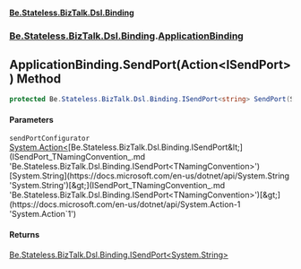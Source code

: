 #### [Be.Stateless.BizTalk.Dsl.Binding](README.md 'README')
### [Be.Stateless.BizTalk.Dsl.Binding](Be.Stateless.BizTalk.Dsl.Binding.md 'Be.Stateless.BizTalk.Dsl.Binding').[ApplicationBinding](ApplicationBinding.md 'Be.Stateless.BizTalk.Dsl.Binding.ApplicationBinding')

## ApplicationBinding.SendPort(Action<ISendPort<string>>) Method

```csharp
protected Be.Stateless.BizTalk.Dsl.Binding.ISendPort<string> SendPort(System.Action<Be.Stateless.BizTalk.Dsl.Binding.ISendPort<string>> sendPortConfigurator);
```
#### Parameters

<a name='Be.Stateless.BizTalk.Dsl.Binding.ApplicationBinding.SendPort(System.Action_Be.Stateless.BizTalk.Dsl.Binding.ISendPort_string__).sendPortConfigurator'></a>

`sendPortConfigurator` [System.Action&lt;](https://docs.microsoft.com/en-us/dotnet/api/System.Action-1 'System.Action`1')[Be.Stateless.BizTalk.Dsl.Binding.ISendPort&lt;](ISendPort_TNamingConvention_.md 'Be.Stateless.BizTalk.Dsl.Binding.ISendPort<TNamingConvention>')[System.String](https://docs.microsoft.com/en-us/dotnet/api/System.String 'System.String')[&gt;](ISendPort_TNamingConvention_.md 'Be.Stateless.BizTalk.Dsl.Binding.ISendPort<TNamingConvention>')[&gt;](https://docs.microsoft.com/en-us/dotnet/api/System.Action-1 'System.Action`1')

#### Returns
[Be.Stateless.BizTalk.Dsl.Binding.ISendPort&lt;](ISendPort_TNamingConvention_.md 'Be.Stateless.BizTalk.Dsl.Binding.ISendPort<TNamingConvention>')[System.String](https://docs.microsoft.com/en-us/dotnet/api/System.String 'System.String')[&gt;](ISendPort_TNamingConvention_.md 'Be.Stateless.BizTalk.Dsl.Binding.ISendPort<TNamingConvention>')